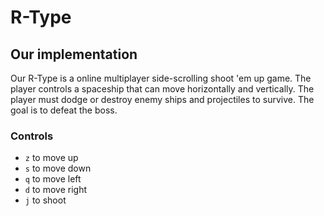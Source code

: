 # R-Type

## Our implementation

Our R-Type is a online multiplayer side-scrolling shoot 'em up game. The player controls a spaceship that can move horizontally and vertically. The player must dodge or destroy enemy ships and projectiles to survive. The goal is to defeat the boss.

### Controls

- `z` to move up
- `s` to move down
- `q` to move left
- `d` to move right
- `j` to shoot